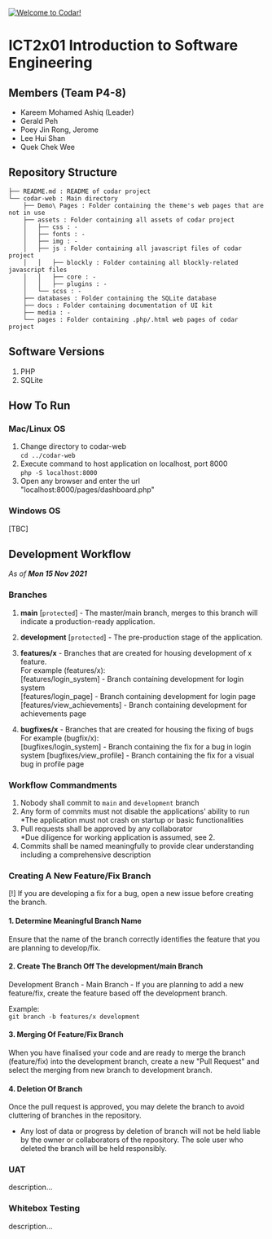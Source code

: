 [![Welcome to Codar!](https://pimp-my-readme.webapp.io/pimp-my-readme/sliding-text?emojis=1f697&text=Welcome%2520to%2520Codar%21)](#)

# ICT2x01 Introduction to Software Engineering

## Members (Team P4-8)
- Kareem Mohamed Ashiq (Leader)
- Gerald Peh
- Poey Jin Rong, Jerome
- Lee Hui Shan
- Quek Chek Wee

## Repository Structure
```
├── README.md : README of codar project
└── codar-web : Main directory
    ├── Demo\ Pages : Folder containing the theme's web pages that are not in use
    ├── assets : Folder containing all assets of codar project
    │   ├── css : -
    │   ├── fonts : -
    │   ├── img : -
    │   ├── js : Folder containing all javascript files of codar project
    │   │   ├── blockly : Folder containing all blockly-related javascript files
    │   │   ├── core : -
    │   │   ├── plugins : -
    │   └── scss : -
    ├── databases : Folder containing the SQLite database
    ├── docs : Folder containing documentation of UI kit
    ├── media : -
    └── pages : Folder containing .php/.html web pages of codar project
```

## Software Versions
1. PHP
2. SQLite

## How To Run
### Mac/Linux OS
1. Change directory to codar-web  
`cd ../codar-web`
2. Execute command to host application on localhost, port 8000  
`php -S localhost:8000`
3. Open any browser and enter the url "localhost:8000/pages/dashboard.php"

### Windows OS
[TBC]

## Development Workflow
_As of **Mon 15 Nov 2021**_

### Branches
1. **main** [`protected`] - The master/main branch, merges to this branch will indicate a production-ready application.
2. **development** [`protected`] - The pre-production stage of the application.
3. **features/x** - Branches that are created for housing development of x feature.  
For example (features/x):  
[features/login_system] - Branch containing development for login system  
[features/login_page] - Branch containing development for login page  
[features/view_achievements] - Branch containing development for achievements page  

4. **bugfixes/x** - Branches that are created for housing the fixing of bugs  
For example (bugfix/x):  
[bugfixes/login_system] - Branch containing the fix for a bug in login system
[bugfixes/view_profile] - Branch containing the fix for a visual bug in profile page

### Workflow Commandments
1. Nobody shall commit to `main` and `development` branch
2. Any form of commits must not disable the applications' ability to run  
  *The application must not crash on startup or basic functionalities
3. Pull requests shall be approved by any collaborator  
  *Due diligence for working application is assumed, see 2.
4. Commits shall be named meaningfully to provide clear understanding including a comprehensive description


### Creating A New Feature/Fix Branch
[!] If you are developing a fix for a bug, open a new issue before creating the branch.

#### 1. Determine Meaningful Branch Name
Ensure that the name of the branch correctly identifies the feature that you are planning to develop/fix.

#### 2. Create The Branch Off The development/main Branch
Development Branch -
Main Branch -
If you are planning to add a new feature/fix, create the feature based off the development branch.  

Example:  
`git branch -b features/x development`

#### 3. Merging Of Feature/Fix Branch
When you have finalised your code and are ready to merge the branch (feature/fix) into the development branch, create a new "Pull Request" and select the merging from new branch to development branch.

#### 4. Deletion Of Branch
Once the pull request is approved, you may delete the branch to avoid cluttering of branches in the repository.

* Any lost of data or progress by deletion of branch will not be held liable by the owner or collaborators of the repository. The sole user who deleted the branch will be held responsibly.   


### UAT
description...

### Whitebox Testing
description...
